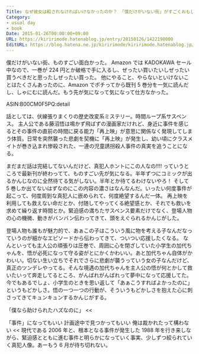 ```yaml
---
Title: なぜ彼女は殺されなければいけなかったのか？ 「僕だけがいない街」がすごくおもしろい
Category:
- usual day
- book
Date: 2015-01-26T00:00:00+09:00
URL: https://kiririmode.hatenablog.jp/entry/20150126/1422198000
EditURL: https://blog.hatena.ne.jp/kiririmode/kiririmode.hatenablog.jp/atom/entry/8454420450081496243
---
```


僕だけがいない街、ものすごい面白かった。
Amazon では KADOKAWA セール中なので、一巻が 224 円とか破格で手に入るし、ぜったい買いたいしぜったい買うべきだと思ったしぜったい買った。
他にやること、やらないといけないことはたくさんあったのに、Amazon でポチってから既刊 5 巻分を一気に読んだし、しゃにむに読んだ。もう先が気になって気になって仕方なかった。

ASIN:B00CM0F5PQ:detail

話としては、伏線張りまくりの歴史改変系ミステリー。時間ループ系サスペンス。
主人公である藤沼悟は鳴かず飛ばずの漫画家だけれど、身近に事件を感じるとその事件の直前の時間に戻る能力「再上映」が意思に関係なく発現してしまう体質。日常を突然襲った悲劇を契機に「再上映」が発生し、幼い頃にクラスメイトが巻き込まれ惨殺された、一連の児童誘拐殺人事件の真実を追うことになる。

まだまだ話は完結してないんだけど、真犯人ホントにこの人なの!!!! っていうところで最新刊が終わってて、ものすごい先が気になる。半年ずつにコミックが出るかんじなのに全然待てる気がしない。半年とか待てるわけないやろ！
そして 5 巻しか出てないはずなのにこの内容の濃さはなんなんだ。いったい何度事件が起こって、何度周到な真犯人に嵌められて、何度絶望するんだ一体。
再上映を利用しても救えない命だとか、付随してやってくる絶望感とか、それでも救いを求めて繰り返す時間とか。緊迫感の満ちたサスペンス要素だけでなく、登場人物の心の機微、動きがバンバン伝わってきて、頭をえぐられるかんじがした。

登場人物も誰もが魅力的で、あぁこの子はこういう風に物を考える子なんだなっていうのが細かなエピソードから伝わってきて、ついつい応援したくなる。
なんといっても主人公の頑張りは圧巻で、周囲に心を閉ざしていた小学生の加代ちゃんを、悟が必死になって守る姿がとにかくかわいい。あと加代ちゃん自体がかわいい。切ない生い立ちでそれでさらに悲劇が襲うっていう女の子なんだけど、真正のツンデレやってる。そんな境遇の加代ちゃんを主人公の悟が何とかして救いたいって奔走してるところ、がんばれがんばれって夢中になって応援してた。今でもあるでしょ、小学生のときを思い返して「あぁこうすればよかったのに」というもどかしさ。悟の一つ一つの行動が、そういうもどかしさを抱えた心に刺さってきてキュンキュンするかんじがする。
>>
「僕なら助けられたハズなのに」
<<
>>
「事件」になってもいい
計画途中で見つかってもいい
俺は裁かれたって構わない
<<
現代である 2006 年と、根本となる事件が発生した 1988 年を行き来しながら、緊迫感とともに進む事件と明らかになっていく事実、少しずつ絞られていく真犯人像。あーもう 6 月が待ち切れない。
